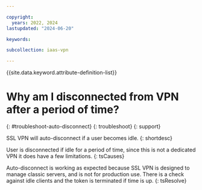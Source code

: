 ```yaml
---

copyright:
  years: 2022, 2024
lastupdated: "2024-06-20"

keywords:

subcollection: iaas-vpn

---
```


{{site.data.keyword.attribute-definition-list}}

# Why am I disconnected from VPN after a period of time?
{: #troubleshoot-auto-disconnect}
{: troubleshoot}
{: support}

SSL VPN will auto-disconnect if a user becomes idle.
{: shortdesc}

User is disconnected if idle for a period of time, since this is not a dedicated VPN it does have a few limitations.
{: tsCauses}

Auto-disconnect is working as expected because SSL VPN is designed to manage classic servers, and is not for production use. There is a check against idle clients and the token is terminated if time is up.
{: tsResolve}
